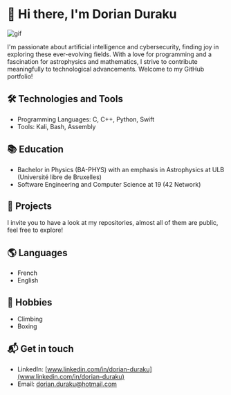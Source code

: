 # 👋 Hi there, I'm Dorian Duraku

![gif]([https://www.scienceabc.com/wp-content/uploads/ext-www.scienceabc.com/wp-content/uploads/2022/08/Travelling-to-the-Supermassive-Blackhole.gif-.gif](https://j.gifs.com/KeZjQ8.gif))

I'm passionate about artificial intelligence and cybersecurity, finding joy in exploring these ever-evolving fields. With a love for programming and a fascination for astrophysics and mathematics, I strive to contribute meaningfully to technological advancements. Welcome to my GitHub portfolio!

## 🛠️ Technologies and Tools

- Programming Languages: C, C++, Python, Swift
- Tools: Kali, Bash, Assembly

## 📚 Education

- Bachelor in Physics (BA-PHYS) with an emphasis in Astrophysics at ULB (Université libre de Bruxelles)
- Software Engineering and Computer Science at 19 (42 Network)

## 📂 Projects

I invite you to have a look at my repositories, almost all of them are public, feel free to explore!

## 🌎 Languages

- French
- English

## 🎯 Hobbies

- Climbing
- Boxing

## 📬 Get in touch

- LinkedIn: [www.linkedin.com/in/dorian-duraku](www.linkedin.com/in/dorian-duraku)
- Email: dorian.duraku@hotmail.com
